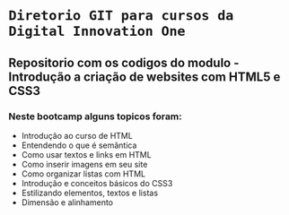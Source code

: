 # **`Diretorio GIT para cursos da Digital Innovation One`**
## Repositorio com os codigos do modulo - Introdução a criação de websites com HTML5 e CSS3

### Neste bootcamp alguns topicos foram:
* Introdução ao curso de HTML
* Entendendo o que é semântica
* Como usar textos e links em HTML
* Como inserir imagens em seu site
* Como organizar listas com HTML
* Introdução e conceitos básicos do CSS3
* Estilizando elementos, textos e listas
* Dimensão e alinhamento